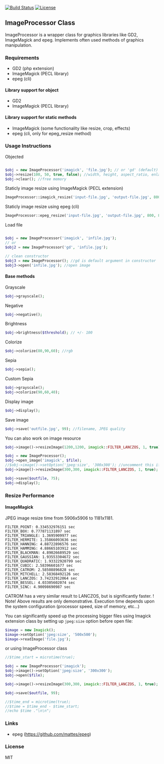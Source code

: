 [![Build Status](https://travis-ci.org/msztorc/ImageProcessor.svg?branch=master)](https://travis-ci.org/msztorc/ImageProcessor)
[![License](http://img.shields.io/badge/license-MIT-brightgreen.svg?style=flat-square)](http://www.opensource.org/licenses/MIT)

## ImageProcessor Class

ImageProcessor is a wrapper class for graphics libraries like GD2, ImageMagick and epeg. Implements often used methods of graphics manipulation.

### Requirements
- GD2 (php extension)
- ImageMagick (PECL library)
- epeg (cli)

#### Library support for object
- GD2
- ImageMagick (PECL library)

#### Library support for static methods
- ImageMagick (some functionality like resize, crop, effects)
- epeg (cli, only for epeg_resize method)


### Usage Instructions

Objected
```PHP

$obj = new ImageProcessor('imagick', 'file.jpg'); // or 'gd' (default)
$obj->resize(100, 50, true, false); //width, height, aspect_ratio, enlarge
$obj->clear(); //free memory

```

Staticly image resize using ImageMagick (PECL extension)
```PHP
ImageProcessor::imagick_resize('input-file.jpg', 'output-file.jpg', 800, 800); //infile, outfile, width, height, quality = 100, aspect_ratio = true, filter = imagick::FILTER_LANCZOS

```

Staticly image resize using epeg (cli)
```PHP
ImageProcessor::epeg_resize('input-file.jpg', 'output-file.jpg', 800, 800); //infile, outfile, width, height, quality = 100, aspect_ratio = true

```

Load file
```PHP

$obj = new ImageProcessor('imagick', 'infile.jpg');
// or
$obj2 = new ImageProcessor('gd', 'infile.jpg');

// clean constructor
$obj3 = new ImageProcessor(); //gd is default argument in constructor
$obj3->open('infile.jpg'); //open image

```
#### Base methods
Grayscale
```PHP
$obj->grayscale();
```
Negative
```PHP
$obj->negative();
```
Brightness
```PHP
$obj->brightness($threshold); // +/- 100
```
Colorize
```PHP
$obj->colorize(80,90,60); //rgb
```
Sepia
```PHP
$obj->sepia();
```
Custom Sepia
```PHP
$obj->grayscale();
$obj->colorize(90,60,40);
```
Display image
```PHP
$obj->display();
```
Save image
```PHP
$obj->save('outfile.jpg', 99); //filename, JPEG quality
```
You can also work on image resource
```PHP
$obj->image()->resizeImage(1200,1200, imagick::FILTER_LANCZOS, 1, true); //resize using Imagick object; object must be init with second argument 'imagick'
```
```PHP
$obj = new ImageProcessor();
$obj->open_image('imagick', $file);
//$obj->image()->setOption('jpeg:size', '300x300'); //uncomment this if you want increase speed of resize
$obj->image()->resizeImage(300,300, imagick::FILTER_LANCZOS, 1, true);

$obj->save($outfile, 75);
$obj->display();
```

### Resize Performance
#### ImageMagick

JPEG image resize time from 5906x5906 to 1181x1181.

	FILTER_POINT: 0.334532976151 sec
	FILTER_BOX: 0.777871131897 sec
	FILTER_TRIANGLE: 1.3695909977 sec
	FILTER_HERMITE: 1.35866093636 sec
	FILTER_HANNING: 4.88722896576 sec
	FILTER_HAMMING: 4.88665103912 sec
	FILTER_BLACKMAN: 4.89026689529 sec
	FILTER_GAUSSIAN: 1.93553304672 sec
	FILTER_QUADRATIC: 1.93322920799 sec
	FILTER_CUBIC: 2.58396601677 sec
	FILTER_CATROM: 2.58508896828 sec
	FILTER_MITCHELL: 2.58368492126 sec
	FILTER_LANCZOS: 3.74232912064 sec
	FILTER_BESSEL: 4.03305602074 sec
	FILTER_SINC: 4.90098690987 sec

CATROM has a very similar result to LANCZOS, but is significantly faster.
! Note! Above results are only demonstrative. Execution time depends upon the system configuration (processor speed, size of memory, etc...)

You can significantly speed up the processing bigger files using Imagick extension class by setting up `jpeg:size` option before open file:
```PHP
$image = new Imagick();
$image->setOption('jpeg:size', '500x500');
$image->readImage('file.jpg');
```
or using ImageProcessor class
```PHP
//$time_start = microtime(true);

$obj = new ImageProcessor('imagick');
$obj->image()->setOption('jpeg:size', '300x300');
$obj->open($file);

$obj->image()->resizeImage(300,300, imagick::FILTER_LANCZOS, 1, true);

$obj->save($outfile, 99);

//$time_end = microtime(true);
//$time = $time_end - $time_start;
//echo $time ."\n\n";
```

### Links
- epeg (https://github.com/mattes/epeg)

### License
MIT
